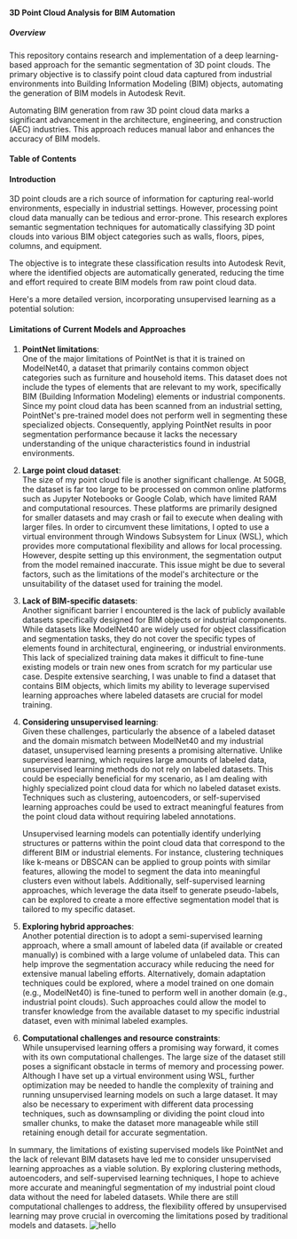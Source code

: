 #### 3D Point Cloud Analysis for BIM Automation
   ##### Overview
This repository contains research and implementation of a deep learning-based approach for the semantic segmentation of 3D point clouds. The primary objective is to classify point cloud data captured from industrial environments into Building Information Modeling (BIM) objects, automating the generation of BIM models in Autodesk Revit.

Automating BIM generation from raw 3D point cloud data marks a significant advancement in the architecture, engineering, and construction (AEC) industries. This approach reduces manual labor and enhances the accuracy of BIM models.

#### Table of Contents



#### Introduction

3D point clouds are a rich source of information for capturing real-world environments, especially in industrial settings. However, processing point cloud data manually can be tedious and error-prone. This research explores semantic segmentation techniques for automatically classifying 3D point clouds into various BIM object categories such as walls, floors, pipes, columns, and equipment.

The objective is to integrate these classification results into Autodesk Revit, where the identified objects are automatically generated, reducing the time and effort required to create BIM models from raw point cloud data.

Here's a more detailed version, incorporating unsupervised learning as a potential solution:

#### Limitations of Current Models and Approaches

1. **PointNet limitations**:  
   One of the major limitations of PointNet is that it is trained on ModelNet40, a dataset that primarily contains common object categories such as furniture and household items. This dataset does not include the types of elements that are relevant to my work, specifically BIM (Building Information Modeling) elements or industrial components. Since my point cloud data has been scanned from an industrial setting, PointNet's pre-trained model does not perform well in segmenting these specialized objects. Consequently, applying PointNet results in poor segmentation performance because it lacks the necessary understanding of the unique characteristics found in industrial environments.

2. **Large point cloud dataset**:  
   The size of my point cloud file is another significant challenge. At 50GB, the dataset is far too large to be processed on common online platforms such as Jupyter Notebooks or Google Colab, which have limited RAM and computational resources. These platforms are primarily designed for smaller datasets and may crash or fail to execute when dealing with larger files. In order to circumvent these limitations, I opted to use a virtual environment through Windows Subsystem for Linux (WSL), which provides more computational flexibility and allows for local processing. However, despite setting up this environment, the segmentation output from the model remained inaccurate. This issue might be due to several factors, such as the limitations of the model's architecture or the unsuitability of the dataset used for training the model.

3. **Lack of BIM-specific datasets**:  
   Another significant barrier I encountered is the lack of publicly available datasets specifically designed for BIM objects or industrial components. While datasets like ModelNet40 are widely used for object classification and segmentation tasks, they do not cover the specific types of elements found in architectural, engineering, or industrial environments. This lack of specialized training data makes it difficult to fine-tune existing models or train new ones from scratch for my particular use case. Despite extensive searching, I was unable to find a dataset that contains BIM objects, which limits my ability to leverage supervised learning approaches where labeled datasets are crucial for model training.

4. **Considering unsupervised learning**:  
   Given these challenges, particularly the absence of a labeled dataset and the domain mismatch between ModelNet40 and my industrial dataset, unsupervised learning presents a promising alternative. Unlike supervised learning, which requires large amounts of labeled data, unsupervised learning methods do not rely on labeled datasets. This could be especially beneficial for my scenario, as I am dealing with highly specialized point cloud data for which no labeled dataset exists. Techniques such as clustering, autoencoders, or self-supervised learning approaches could be used to extract meaningful features from the point cloud data without requiring labeled annotations.

   Unsupervised learning models can potentially identify underlying structures or patterns within the point cloud data that correspond to the different BIM or industrial elements. For instance, clustering techniques like k-means or DBSCAN can be applied to group points with similar features, allowing the model to segment the data into meaningful clusters even without labels. Additionally, self-supervised learning approaches, which leverage the data itself to generate pseudo-labels, can be explored to create a more effective segmentation model that is tailored to my specific dataset.

5. **Exploring hybrid approaches**:  
   Another potential direction is to adopt a semi-supervised learning approach, where a small amount of labeled data (if available or created manually) is combined with a large volume of unlabeled data. This can help improve the segmentation accuracy while reducing the need for extensive manual labeling efforts. Alternatively, domain adaptation techniques could be explored, where a model trained on one domain (e.g., ModelNet40) is fine-tuned to perform well in another domain (e.g., industrial point clouds). Such approaches could allow the model to transfer knowledge from the available dataset to my specific industrial dataset, even with minimal labeled examples.

6. **Computational challenges and resource constraints**:  
   While unsupervised learning offers a promising way forward, it comes with its own computational challenges. The large size of the dataset still poses a significant obstacle in terms of memory and processing power. Although I have set up a virtual environment using WSL, further optimization may be needed to handle the complexity of training and running unsupervised learning models on such a large dataset. It may also be necessary to experiment with different data processing techniques, such as downsampling or dividing the point cloud into smaller chunks, to make the dataset more manageable while still retaining enough detail for accurate segmentation.

In summary, the limitations of existing supervised models like PointNet and the lack of relevant BIM datasets have led me to consider unsupervised learning approaches as a viable solution. By exploring clustering methods, autoencoders, and self-supervised learning techniques, I hope to achieve more accurate and meaningful segmentation of my industrial point cloud data without the need for labeled datasets. While there are still computational challenges to address, the flexibility offered by unsupervised learning may prove crucial in overcoming the limitations posed by traditional models and datasets.
![hello](C:\Users\Pc\Desktop\Segmentation.JPG)



